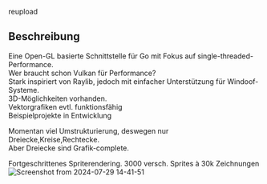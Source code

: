 reupload

## Beschreibung

Eine Open-GL basierte Schnittstelle für Go mit Fokus auf single-threaded-Performance.<br>
Wer braucht schon Vulkan für Performance? <br>
Stark inspiriert von Raylib, jedoch mit einfacher Unterstützung für Windoof-Systeme. <br>
3D-Möglichkeiten vorhanden. <br>
Vektorgrafiken evtl. funktionsfähig <br>
Beispielprojekte in Entwicklung <br>

Momentan viel Umstrukturierung, deswegen nur Dreiecke,Kreise,Rechtecke. <br>
Aber Dreiecke sind Grafik-complete.

Fortgeschrittenes Spriterendering. 3000 versch. Sprites à 30k Zeichnungen
![Screenshot from 2024-07-29 14-41-51](https://github.com/user-attachments/assets/e06c4a7f-a781-42af-b1cd-0db3c4df7e88)
